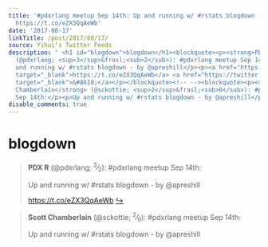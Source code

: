 ```yaml
---
title: '#pdxrlang meetup Sep 14th: Up and running w/ #rstats blogdown - by @apreshill
  https://t.co/eZX3QqAeWb'
date: '2017-08-17'
linkTitle: /post/2017/08/17/
source: Yihui's Twitter Feeds
description: ' <h1 id="blogdown">blogdown</h1><blockquote><p><strong>PDX R</strong>
  (@pdxrlang; <sup>3</sup>&frasl;<sub>2</sub>): #pdxrlang meetup Sep 14th:</p><p>Up
  and running w/ #rstats blogdown - by @apreshill</p><p><a href="https://t.co/eZX3QqAeWb"
  target="_blank">https://t.co/eZX3QqAeWb</a> <a href="https://twitter.com/xieyihui/status/898218680734986240"
  target="_blank">&#8618;</a></p></blockquote><!-- --><blockquote><p><strong>Scott
  Chamberlain</strong> (@sckottie; <sup>2</sup>&frasl;<sub>0</sub>): #pdxrlang meetup
  Sep 14th:</p><p>Up and running w/ #rstats blogdown - by @apreshill</p><p><a ...'
disable_comments: true
---
```

 <h1 id="blogdown">blogdown</h1><blockquote><p><strong>PDX R</strong> (@pdxrlang; <sup>3</sup>&frasl;<sub>2</sub>): #pdxrlang meetup Sep 14th:</p><p>Up and running w/ #rstats blogdown - by @apreshill</p><p><a href="https://t.co/eZX3QqAeWb" target="_blank">https://t.co/eZX3QqAeWb</a> <a href="https://twitter.com/xieyihui/status/898218680734986240" target="_blank">&#8618;</a></p></blockquote><!-- --><blockquote><p><strong>Scott Chamberlain</strong> (@sckottie; <sup>2</sup>&frasl;<sub>0</sub>): #pdxrlang meetup Sep 14th:</p><p>Up and running w/ #rstats blogdown - by @apreshill</p><p><a ...